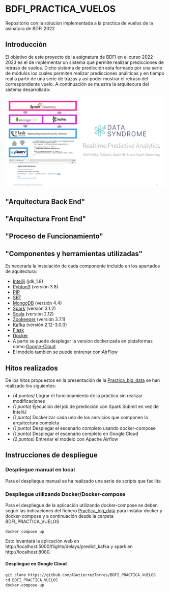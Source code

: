 # BDFI_PRACTICA_VUELOS
Repositorio con la solucion implementada a la practica de vuelos de la asinatura de BDFI 2022

## Introducción
El objetivo de este proyecto de la asignatura de BDFI en el curso 2022-2023 es el de implementar un sistema que permite realizar predicciones de retraso de vuelos. Dicho sistema de predicción esta formado por una serie de módulos los cuales permiten realizar predicciones análiticas y en tiempo real a partir de una serie de trazas y asi poder mostrar el retraso del correspondiente vuelo.
A continuación se muestra la arquitecura del sistema desarrollado:

[<img src="images/video_course_cover.png">](http://datasyndrome.com/video)

## "Arquitectura Back End"
## "Arquitectura Front End"
## "Proceso de Funcionamiento"
## "Componentes y herramientas utilizadas"
Es neceraria la instalación de cada componente incluido en los apartados de aquitectura:
- [Intellij](https://www.jetbrains.com/help/idea/installation-guide.html) (jdk_1.8)
- [Pyhton3](https://realpython.com/installing-python/) (versión 3.8)
- [PIP](https://pip.pypa.io/en/stable/installing/)
- [SBT](https://www.scala-sbt.org/release/docs/Setup.html) 
- [MongoDB](https://docs.mongodb.com/manual/installation/) (versión 4.4)
- [Spark](https://spark.apache.org/docs/latest/) (versión 3.1.2)
- [Scala](https://www.scala-lang.org) (versión 2.12)
- [Zookeeper](https://zookeeper.apache.org/releases.html) (versión 3.7.1)
- [Kafka](https://kafka.apache.org/quickstart) (versión 2.12-3.0.0)
- [Flask](https://flask.palletsprojects.com/en/2.2.x/)
- [Docker](https://www.docker.com/)
- A parte se puede desplegar la version dockerizada en plataformas como:[Google-Cloud](https://cloud.google.com/)
- El modelo también se puede entrenar con:[AirFlow](https://airflow.apache.org/docs/apache-airflow/stable/start.html)
## Hitos realizados
De los hitos propuestos en la presentación de la [Practica_big_data](https://github.com/ging/practica_big_data_2019) se han realizado los siguientes:
* *(4 puntos)* Lograr el funcionamiento de la práctica sin realizar modificaciones
*	*(1 punto)* Ejecución del job de predicción con Spark Submit en vez de IntelliJ
*	*(1 punto)* Dockerizar cada uno de los servicios que componen la arquitectura completa
*	*(1 punto)* Desplegar el escenario completo usando docker-compose
*	*(1 punto)* Desplegar el escenario completo en Google Cloud
*	*(2 puntos)* Entrenar el modelo con Apache Airflow
## Instrucciones de despliegue
### Despliegue manual en local
Para el desplieque manual se ha realizado una serie de scripts que facilita
### Despliegue utilizando Docker/Docker-compose
Para el despliegue de la aplicación utilizando docker-compose se deben seguir las indicaciones del fichero
[Practica_big_data](https://github.com/ging/practica_big_data_2019) para instalar docker y docker-compose y a continuación desde la carpeta BDFI_PRACTICA_VUELOS
```
docker compose up
```
Esto levantará la aplicación web en http://localhost:5000/flights/delays/predict_kafka y spark en http://localhost:8080.
#### Despliegue en Google Cloud

```
git clone https://github.com/AGutierrezTorres/BDFI_PRACTICA_VUELOS
cd BDFI_PRACTICA_VUELOS
docker-compose up
```

